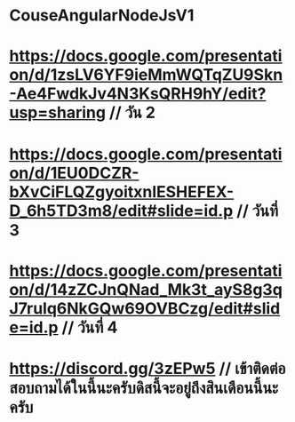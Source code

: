 # CouseAngularNodeJsV1
# https://docs.google.com/presentation/d/1zsLV6YF9ieMmWQTqZU9Skn-Ae4FwdkJv4N3KsQRH9hY/edit?usp=sharing // วัน 2 
# https://docs.google.com/presentation/d/1EU0DCZR-bXvCiFLQZgyoitxnlESHEFEX-D_6h5TD3m8/edit#slide=id.p // วันที่ 3
# https://docs.google.com/presentation/d/14zZCJnQNad_Mk3t_ayS8g3qJ7rulq6NkGQw69OVBCzg/edit#slide=id.p // วันที่ 4 



# https://discord.gg/3zEPw5 // เข้าติดต่อสอบถามได้ในนี้นะครับดิสนี้จะอยู่ถึงสินเดือนนี้นะครับ 
